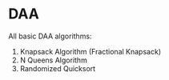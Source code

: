# DAA
All basic DAA algorithms:
1. Knapsack Algorithm (Fractional Knapsack)
2. N Queens Algorithm
3. Randomized Quicksort
